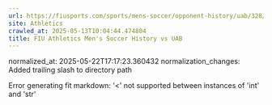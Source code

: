 ```yaml
---
url: https://fiusports.com/sports/mens-soccer/opponent-history/uab/328/
site: Athletics
crawled_at: 2025-05-13T10:04:44.474804
title: FIU Athletics Men's Soccer History vs UAB
---
```

normalized_at: 2025-05-22T17:17:23.360432
normalization_changes: Added trailing slash to directory path

Error generating fit markdown: '<' not supported between instances of 'int' and 'str'